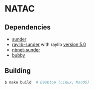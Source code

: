 NATAC
=====

## Dependencies
+ [sunder](https://github.com/ashn-dot-dev/sunder)
+ [raylib-sunder](https://github.com/ashn-dot-dev/raylib-sunder) with raylib [version 5.0](https://github.com/raysan5/raylib/releases/tag/5.0)
+ [nbnet-sunder](https://github.com/ashn-dot-dev/nbnet-sunder)
+ [bubby](https://github.com/ashn-dot-dev/bubby)

## Building
```sh
$ make build  # Desktop (Linux, MacOS)
```
